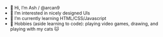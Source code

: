 - 👋 Hi, I’m Ash / @arcan9
- 👀 I’m interested in nicely designed UIs
- 🌱 I’m currently learning HTML/CSS/Javascript
- 🙌 Hobbies (aside learning to code): playing video games, drawing, and playing with my cats 🐱


<!---
- 💞️ I’m looking to collaborate on ...
- 📫 How to reach me ...
arcan9/arcan9 is a ✨ special ✨ repository because its `README.md` (this file) appears on your GitHub profile.
You can click the Preview link to take a look at your changes.
--->
